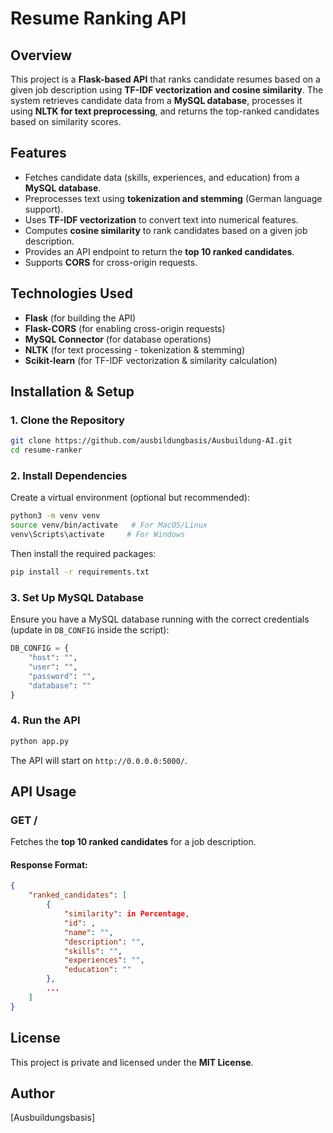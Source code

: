 # Resume Ranking API

## Overview
This project is a **Flask-based API** that ranks candidate resumes based on a given job description using **TF-IDF vectorization and cosine similarity**. The system retrieves candidate data from a **MySQL database**, processes it using **NLTK for text preprocessing**, and returns the top-ranked candidates based on similarity scores.

## Features
- Fetches candidate data (skills, experiences, and education) from a **MySQL database**.
- Preprocesses text using **tokenization and stemming** (German language support).
- Uses **TF-IDF vectorization** to convert text into numerical features.
- Computes **cosine similarity** to rank candidates based on a given job description.
- Provides an API endpoint to return the **top 10 ranked candidates**.
- Supports **CORS** for cross-origin requests.

## Technologies Used
- **Flask** (for building the API)
- **Flask-CORS** (for enabling cross-origin requests)
- **MySQL Connector** (for database operations)
- **NLTK** (for text processing - tokenization & stemming)
- **Scikit-learn** (for TF-IDF vectorization & similarity calculation)

## Installation & Setup

### **1. Clone the Repository**
```bash
git clone https://github.com/ausbildungbasis/Ausbuildung-AI.git
cd resume-ranker
``` 

### **2. Install Dependencies**
Create a virtual environment (optional but recommended):
```bash
python3 -m venv venv
source venv/bin/activate   # For MacOS/Linux
venv\Scripts\activate     # For Windows
```
Then install the required packages:
```bash
pip install -r requirements.txt
```

### **3. Set Up MySQL Database**
Ensure you have a MySQL database running with the correct credentials (update in `DB_CONFIG` inside the script):
```python
DB_CONFIG = {
    "host": "",
    "user": "",
    "password": "",
    "database": ""
}
```

### **4. Run the API**
```bash
python app.py
```
The API will start on `http://0.0.0.0:5000/`.

## API Usage
### **GET /**
Fetches the **top 10 ranked candidates** for a job description.
#### **Response Format:**
```json
{
    "ranked_candidates": [
        {
            "similarity": in Percentage,
            "id": ,
            "name": "",
            "description": "",
            "skills": "",
            "experiences": "",
            "education": ""
        },
        ...
    ]
}
```
## License
This project is private and licensed under the **MIT License**.

## Author
[Ausbuildungsbasis]  


